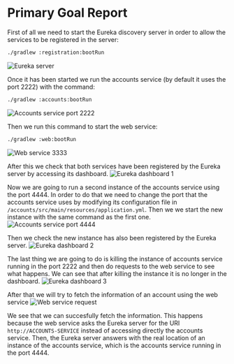 # Primary Goal Report

First of all we need to start the Eureka discovery server in order to allow the services to be registered in the server:
```bash
./gradlew :registration:bootRun
```
![Eureka server](https://user-images.githubusercontent.com/72268861/148143306-3de6e867-4b46-49d4-aeb4-60c4044cc393.png)

Once it has been started we run the accounts service (by default it uses the port 2222) with the command:
```bash
./gradlew :accounts:bootRun
```
![Accounts service port 2222](https://user-images.githubusercontent.com/72268861/148143369-1940e109-b89d-4f2c-9abc-64504eca28f5.png)

Then we run this command to start the web service:
```bash
./gradlew :web:bootRun
```
![Web service 3333](https://user-images.githubusercontent.com/72268861/148143408-6fb94e43-8e2b-454c-b65e-4b46645b96ae.png)


After this we check that both services have been registered by the Eureka server by accessing its dashboard.
![Eureka dashboard 1](https://user-images.githubusercontent.com/72268861/148143447-7093f218-8702-4ae6-bd88-a03b08afeb85.png)


Now we are going to run a second instance of the accounts service using the port 4444. In order to do that we need
to change the port that the accounts service uses by modifying its configuration file in 
``/accounts/src/main/resources/application.yml``. Then we we start the new instance with the same command as the first one.
![Accounts service port 4444](https://user-images.githubusercontent.com/72268861/148143495-76e72fc5-8699-422f-b473-5bcbe70e26d6.png)


Then we check the new instance has also been registered by the Eureka server.
![Eureka dashboard 2](https://user-images.githubusercontent.com/72268861/148143523-94969100-6a91-4545-80f0-e999c98dd5ba.png)


The last thing we are going to do is killing the instance of accounts service running in the port 2222 and then do
requests to the web service to see what happens. We can see that after killing the instance it is no longer in the dashboard.
![Eureka dashboard 3](https://user-images.githubusercontent.com/72268861/148143544-8d8f8ff0-7049-4b91-8dab-7577327907e1.png)


After that we will try to fetch the information of an account using the web service
![Web service request](https://user-images.githubusercontent.com/72268861/148143581-6f44aa74-b87a-4040-aa9f-1d330fe2d850.png)


We see that we can succesfully fetch the information. This happens because the web service asks the Eureka server for the
URI ``http://ACCOUNTS-SERVICE`` instead of accessing directly the accounts service. Then, the Eureka server answers with the
real location of an instance of the accounts service, which is the accounts service running in the port 4444.




